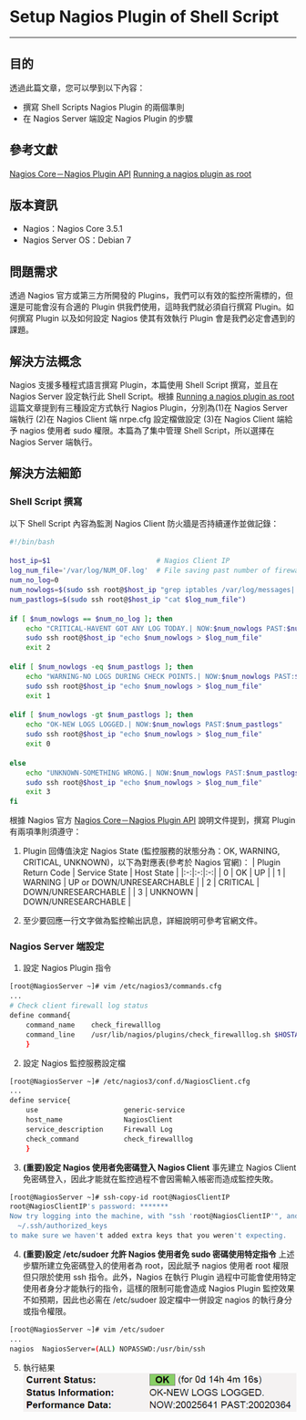 # Setup Nagios Plugin of Shell Script
---

## 目的
透過此篇文章，您可以學到以下內容：
* 撰寫 Shell Scripts Nagios Plugin 的兩個準則
* 在 Nagios Server 端設定 Nagios Plugin 的步驟

## 參考文獻
[Nagios Core－Nagios Plugin API](https://assets.nagios.com/downloads/nagioscore/docs/nagioscore/3/en/pluginapi.html)
[Running a nagios plugin as root](http://your-linux-how-tos.blogspot.tw/2012/11/running-nagios-plugin-as-root.html)

## 版本資訊
* Nagios：Nagios Core 3.5.1
* Nagios Server OS：Debian 7

## 問題需求
透過 Nagios 官方或第三方所開發的 Plugins，我們可以有效的監控所需標的，但還是可能會沒有合適的 Plugin 供我們使用，這時我們就必須自行撰寫 Plugin。如何撰寫 Plugin 以及如何設定 Nagios 使其有效執行 Plugin 會是我們必定會遇到的課題。 

## 解決方法概念
Nagios 支援多種程式語言撰寫 Plugin，本篇使用 Shell Script 撰寫，並且在 Nagios Server 設定執行此 Shell Script。根據 [Running a nagios plugin as root](http://your-linux-how-tos.blogspot.tw/2012/11/running-nagios-plugin-as-root.html) 這篇文章提到有三種設定方式執行 Nagios Plugin，分別為(1)在 Nagios Server 端執行 (2)在 Nagios Client 端 nrpe.cfg 設定檔做設定 (3)在 Nagios Client 端給予 nagios 使用者 sudo 權限。本篇為了集中管理 Shell Script，所以選擇在 Nagios Server 端執行。

## 解決方法細節

### Shell Script 撰寫
以下 Shell Script 內容為監測 Nagios Client 防火牆是否持續運作並做記錄：
```bash
#!/bin/bash

host_ip=$1							# Nagios Client IP
log_num_file='/var/log/NUM_OF.log'	# File saving past number of firewall log
num_no_log=0
num_nowlogs=$(sudo ssh root@$host_ip "grep iptables /var/log/messages| wc -l")
num_pastlogs=$(sudo ssh root@$host_ip "cat $log_num_file")

if [ $num_nowlogs == $num_no_log ]; then
    echo "CRITICAL-HAVENT GOT ANY LOG TODAY.| NOW:$num_nowlogs PAST:$num_pastlogs"
    sudo ssh root@$host_ip "echo $num_nowlogs > $log_num_file"
    exit 2

elif [ $num_nowlogs -eq $num_pastlogs ]; then
    echo "WARNING-NO LOGS DURING CHECK POINTS.| NOW:$num_nowlogs PAST:$num_pastlogs"
    sudo ssh root@$host_ip "echo $num_nowlogs > $log_num_file"
    exit 1

elif [ $num_nowlogs -gt $num_pastlogs ]; then
    echo "OK-NEW LOGS LOGGED.| NOW:$num_nowlogs PAST:$num_pastlogs"
    sudo ssh root@$host_ip "echo $num_nowlogs > $log_num_file"
    exit 0

else
    echo "UNKNOWN-SOMETHING WRONG.| NOW:$num_nowlogs PAST:$num_pastlogs"
    sudo ssh root@$host_ip "echo $num_nowlogs > $log_num_file"
    exit 3
fi
```
根據 Nagios 官方 [Nagios Core－Nagios Plugin API](https://assets.nagios.com/downloads/nagioscore/docs/nagioscore/3/en/pluginapi.html) 說明文件提到，撰寫 Plugin 有兩項準則須遵守：

1. Plugin 回傳值決定 Nagios State (監控服務的狀態分為：OK, WARNING, CRITICAL, UNKNOWN)，以下為對應表(參考於 Nagios 官網)：
| Plugin Return Code  | Service State  | Host State  |
|:-:|:-:|:-:|
| 0  | OK  | UP  |
| 1  | WARNING  | UP or DOWN/UNRESEARCHABLE  |
| 2  | CRITICAL  | DOWN/UNRESEARCHABLE  |
| 3  | UNKNOWN  | DOWN/UNRESEARCHABLE  |

2. 至少要回應一行文字做為監控輸出訊息，詳細說明可參考官網文件。

### Nagios Server 端設定
1. 設定 Nagios Plugin 指令
```bash
[root@NagiosServer ~]# vim /etc/nagios3/commands.cfg
...
# Check client firewall log status
define command{
	command_name    check_firewalllog
	command_line    /usr/lib/nagios/plugins/check_firewalllog.sh $HOSTADDRESS$
    }
```

2. 設定 Nagios 監控服務設定檔
```bash
[root@NagiosServer ~]# /etc/nagios3/conf.d/NagiosClient.cfg
...
define service{
	use                     generic-service
	host_name               NagiosClient
	service_description     Firewall Log
	check_command           check_firewalllog
	}
```

3. **(重要)設定 Nagios 使用者免密碼登入 Nagios Client**
事先建立 Nagios Client 免密碼登入，因此才能就在監控過程不會因需輸入帳密而造成監控失敗。
```bash
[root@NagiosServer ~]# ssh-copy-id root@NagiosClientIP
root@NagiosClientIP's password: *******
Now try logging into the machine, with "ssh 'root@NagiosClientIP'", and check in:
  ~/.ssh/authorized_keys
to make sure we haven't added extra keys that you weren't expecting.
```

4. **(重要)設定 /etc/sudoer 允許 Nagios 使用者免 sudo 密碼使用特定指令**
上述步驟所建立免密碼登入的使用者為 root，因此賦予 nagios 使用者 root 權限但只限於使用 ssh 指令。此外，Nagios 在執行 Plugin 過程中可能會使用特定使用者身分才能執行的指令，這樣的限制可能會造成 Nagios Plugin 監控效果不如預期，因此也必需在 /etc/sudoer 設定檔中一併設定 nagios 的執行身分或指令權限。
```bash
[root@NagiosServer ~]# vim /etc/sudoer
...
nagios  NagiosServer=(ALL) NOPASSWD:/usr/bin/ssh
```
5. 執行結果
![Nagios_Plugin_Show](./Picture_Nagios/Nagios_Plugin_Show.png)
